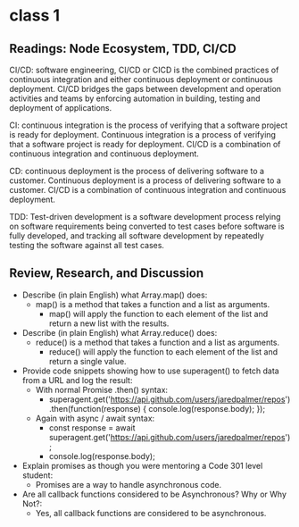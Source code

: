 # class 1

## Readings: Node Ecosystem, TDD, CI/CD

CI/CD: software engineering, CI/CD or CICD is the combined practices of continuous integration and either continuous deployment or continuous deployment. CI/CD bridges the gaps between development and operation activities and teams by enforcing automation in building, testing and deployment of applications.

CI: continuous integration is the process of verifying that a software project is ready for deployment. Continuous integration is a process of verifying that a software project is ready for deployment. CI/CD is a combination of continuous integration and continuous deployment.

CD: continuous deployment is the process of delivering software to a customer. Continuous deployment is a process of delivering software to a customer. CI/CD is a combination of continuous integration and continuous deployment.

TDD: Test-driven development is a software development process relying on software requirements being converted to test cases before software is fully developed, and tracking all software development by repeatedly testing the software against all test cases.

## Review, Research, and Discussion

- Describe (in plain English) what Array.map() does:
  - map() is a method that takes a function and a list as arguments.
    - map() will apply the function to each element of the list and return a new list with the results.
- Describe (in plain English) what Array.reduce() does:
  - reduce() is a method that takes a function and a list as arguments.
    - reduce() will apply the function to each element of the list and return a single value.
- Provide code snippets showing how to use superagent() to fetch data from a URL and log the result:
  - With normal Promise .then() syntax:
    - superagent.get('https://api.github.com/users/jaredpalmer/repos')
      .then(function(response) {
      console.log(response.body);
      });
  - Again with async / await syntax:
    - const response = await superagent.get('https://api.github.com/users/jaredpalmer/repos');
    - console.log(response.body);
- Explain promises as though you were mentoring a Code 301 level student:
  - Promises are a way to handle asynchronous code.
- Are all callback functions considered to be Asynchronous? Why or Why Not?:
  - Yes, all callback functions are considered to be asynchronous.
